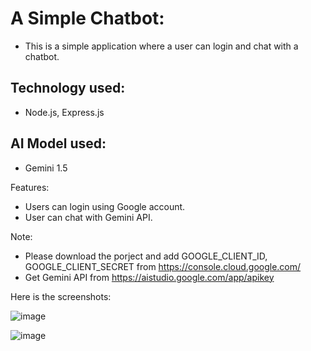 # A Simple Chatbot:
- This is a simple application where a user can login and chat with a chatbot.

## Technology used: 
- Node.js, Express.js

## AI Model used:
- Gemini 1.5

Features: 
- Users can login using Google account.
- User can chat with Gemini API.


Note: 
- Please download the porject and add GOOGLE_CLIENT_ID, GOOGLE_CLIENT_SECRET from https://console.cloud.google.com/
- Get Gemini API from https://aistudio.google.com/app/apikey

Here is the screenshots:

![image](https://github.com/user-attachments/assets/71712cbb-a5ab-49cc-8935-925d683a0374)

![image](https://github.com/user-attachments/assets/4e77db80-a395-4f39-b46f-a692a681913c)

